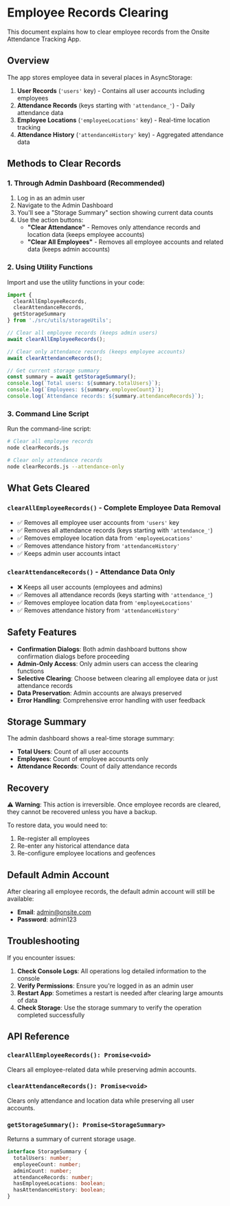 # Employee Records Clearing

This document explains how to clear employee records from the Onsite Attendance Tracking App.

## Overview

The app stores employee data in several places in AsyncStorage:

1. **User Records** (`'users'` key) - Contains all user accounts including employees
2. **Attendance Records** (keys starting with `'attendance_'`) - Daily attendance data
3. **Employee Locations** (`'employeeLocations'` key) - Real-time location tracking
4. **Attendance History** (`'attendanceHistory'` key) - Aggregated attendance data

## Methods to Clear Records

### 1. Through Admin Dashboard (Recommended)

1. Log in as an admin user
2. Navigate to the Admin Dashboard
3. You'll see a "Storage Summary" section showing current data counts
4. Use the action buttons:
   - **"Clear Attendance"** - Removes only attendance records and location data (keeps employee accounts)
   - **"Clear All Employees"** - Removes all employee accounts and related data (keeps admin accounts)

### 2. Using Utility Functions

Import and use the utility functions in your code:

```javascript
import { 
  clearAllEmployeeRecords, 
  clearAttendanceRecords, 
  getStorageSummary 
} from './src/utils/storageUtils';

// Clear all employee records (keeps admin users)
await clearAllEmployeeRecords();

// Clear only attendance records (keeps employee accounts)
await clearAttendanceRecords();

// Get current storage summary
const summary = await getStorageSummary();
console.log(`Total users: ${summary.totalUsers}`);
console.log(`Employees: ${summary.employeeCount}`);
console.log(`Attendance records: ${summary.attendanceRecords}`);
```

### 3. Command Line Script

Run the command-line script:

```bash
# Clear all employee records
node clearRecords.js

# Clear only attendance records
node clearRecords.js --attendance-only
```

## What Gets Cleared

### `clearAllEmployeeRecords()` - Complete Employee Data Removal
- ✅ Removes all employee user accounts from `'users'` key
- ✅ Removes all attendance records (keys starting with `'attendance_'`)
- ✅ Removes employee location data from `'employeeLocations'`
- ✅ Removes attendance history from `'attendanceHistory'`
- ✅ Keeps admin user accounts intact

### `clearAttendanceRecords()` - Attendance Data Only
- ❌ Keeps all user accounts (employees and admins)
- ✅ Removes all attendance records (keys starting with `'attendance_'`)
- ✅ Removes employee location data from `'employeeLocations'`
- ✅ Removes attendance history from `'attendanceHistory'`

## Safety Features

- **Confirmation Dialogs**: Both admin dashboard buttons show confirmation dialogs before proceeding
- **Admin-Only Access**: Only admin users can access the clearing functions
- **Selective Clearing**: Choose between clearing all employee data or just attendance records
- **Data Preservation**: Admin accounts are always preserved
- **Error Handling**: Comprehensive error handling with user feedback

## Storage Summary

The admin dashboard shows a real-time storage summary:

- **Total Users**: Count of all user accounts
- **Employees**: Count of employee accounts only
- **Attendance Records**: Count of daily attendance records

## Recovery

⚠️ **Warning**: This action is irreversible. Once employee records are cleared, they cannot be recovered unless you have a backup.

To restore data, you would need to:
1. Re-register all employees
2. Re-enter any historical attendance data
3. Re-configure employee locations and geofences

## Default Admin Account

After clearing all employee records, the default admin account will still be available:
- **Email**: admin@onsite.com
- **Password**: admin123

## Troubleshooting

If you encounter issues:

1. **Check Console Logs**: All operations log detailed information to the console
2. **Verify Permissions**: Ensure you're logged in as an admin user
3. **Restart App**: Sometimes a restart is needed after clearing large amounts of data
4. **Check Storage**: Use the storage summary to verify the operation completed successfully

## API Reference

### `clearAllEmployeeRecords(): Promise<void>`
Clears all employee-related data while preserving admin accounts.

### `clearAttendanceRecords(): Promise<void>`
Clears only attendance and location data while preserving all user accounts.

### `getStorageSummary(): Promise<StorageSummary>`
Returns a summary of current storage usage.

```typescript
interface StorageSummary {
  totalUsers: number;
  employeeCount: number;
  adminCount: number;
  attendanceRecords: number;
  hasEmployeeLocations: boolean;
  hasAttendanceHistory: boolean;
}
``` 